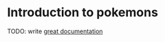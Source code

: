 # Introduction to pokemons

TODO: write [great documentation](http://jacobian.org/writing/what-to-write/)
